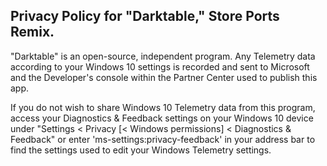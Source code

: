 ##  Privacy Policy for "Darktable," Store Ports Remix.
"Darktable" is an open-source, independent program. Any Telemetry data according to your Windows 10 settings is recorded and sent to Microsoft and the Developer's console within the Partner Center used to publish this app.

If you do not wish to share Windows 10 Telemetry data from this program, access your Diagnostics & Feedback settings on your Windows 10 device under "Settings < Privacy [< Windows permissions] < Diagnostics & Feedback" or enter 'ms-settings:privacy-feedback' in your address bar to find the settings used to edit your Windows Telemetry settings.
